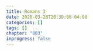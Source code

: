 ```yaml
---
title: Romans 3
date: 2020-03-28T20:30:08-04:00
categories: []
tags: []
chapter: "003"
inprogress: false
---
```


